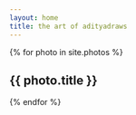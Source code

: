 ```yaml
---
layout: home
title: the art of adityadraws
---
```


<!-- Thumbnail -->
<section id="thumbnails">{% for photo in site.photos %}
	<article>
		<a class="thumbnail" href="{{ photo.image }}" data-position="left center"><img src="{{ photo.thumbnail }}" alt="" /></a>
		<h2>{{ photo.title }}</h2>
		<!-- <p>{{ photo.caption }}</p> -->
	</article>
{% endfor %}</section>
